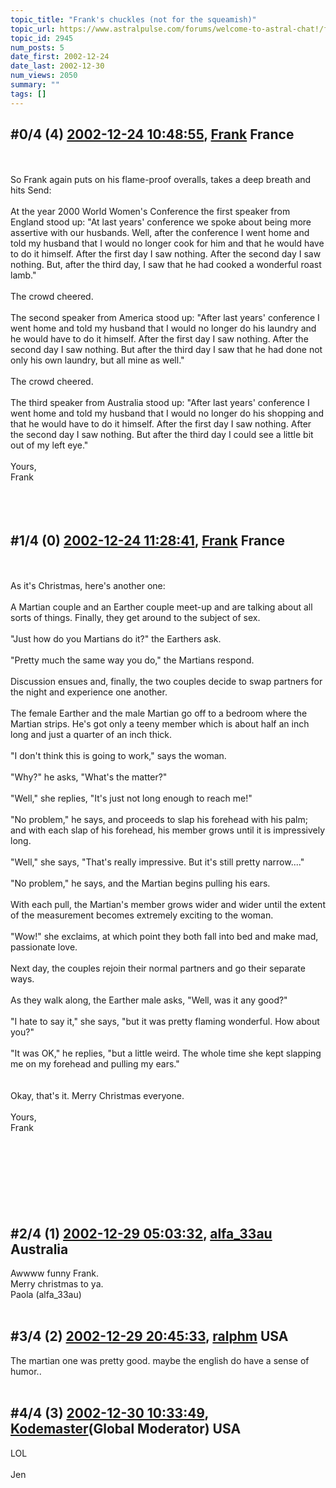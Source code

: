 ```yaml
---
topic_title: "Frank's chuckles (not for the squeamish)"
topic_url: https://www.astralpulse.com/forums/welcome-to-astral-chat!/frank-s-chuckles-not-for-the-squeamish
topic_id: 2945
num_posts: 5
date_first: 2002-12-24
date_last: 2002-12-30
num_views: 2050
summary: ""
tags: []
---
```


## \#0/4 (4) [2002-12-24 10:48:55](https://www.astralpulse.com/forums/index.php?msg=118674), [Frank](https://www.astralpulse.com/forums/profile/?u=359) France ##
<section>
<br>
<br>
So Frank again puts on his flame-proof overalls, takes a deep breath and hits Send:
<br>
<br>
At the year 2000 World Women's Conference the first speaker from England stood up: "At last years' conference we spoke about being more assertive with our husbands. Well, after the conference I went home and told my husband that I would no longer cook for him and that he would have to do it himself. After the first day I saw nothing. After the second day I saw nothing. But, after the third day, I saw that he had cooked a wonderful roast lamb."
<br>
<br>
The crowd cheered.
<br>
<br>
The second speaker from America stood up: "After last years' conference I went home and told my husband that I would no longer do his laundry and he would have to do it himself. After the first day I saw nothing. After the second day I saw nothing. But after the third day I saw that he had done not only his own laundry, but all mine as well."
<br>
<br>
The crowd cheered.
<br>
<br>
The third speaker from Australia stood up: "After last years' conference I went home and told my husband that I would no longer do his shopping and that he would have to do it himself. After the first day I saw nothing. After the second day I saw nothing. But after the third day I could see a little bit out of my left eye."
<br>
<br>
Yours,
<br>
Frank
<br>
<br>
<br>
<br>
</section>

## \#1/4 (0) [2002-12-24 11:28:41](https://www.astralpulse.com/forums/index.php?msg=19268), [Frank](https://www.astralpulse.com/forums/profile/?u=359) France ##
<section>
<br>
<br>
As it's Christmas, here's another one:
<br>
<br>
A Martian couple and an Earther couple meet-up and are talking about all sorts of things. Finally, they get around to the subject of sex.
<br>
<br>
"Just how do you Martians do it?" the Earthers ask.
<br>
<br>
"Pretty much the same way you do," the Martians respond.
<br>
<br>
Discussion ensues and, finally, the two couples decide to swap partners for the night and experience one another.
<br>
<br>
The female Earther and the male Martian go off to a bedroom where the Martian strips. He's got only a teeny member which is about half an inch long and just a quarter of an inch thick.
<br>
<br>
"I don't think this is going to work," says the woman.
<br>
<br>
"Why?" he asks, "What's the matter?"
<br>
<br>
"Well," she replies, "It's just not long enough to reach me!"
<br>
<br>
"No problem," he says, and proceeds to slap his forehead with his palm; and with each slap of his forehead, his member grows until it is impressively long.
<br>
<br>
"Well," she says, "That's really impressive. But it's still pretty narrow...."
<br>
<br>
"No problem," he says, and the Martian begins pulling his ears.
<br>
<br>
With each pull, the Martian's member grows wider and wider until the extent of the measurement becomes extremely exciting to the woman.
<br>
<br>
"Wow!" she exclaims, at which point they both fall into bed and make mad, passionate love.
<br>
<br>
Next day, the couples rejoin their normal partners and go their separate ways.
<br>
<br>
As they walk along, the Earther male asks, "Well, was it any good?"
<br>
<br>
"I hate to say it," she says, "but it was pretty flaming wonderful. How about you?"
<br>
<br>
"It was OK," he replies, "but a little weird. The whole time she kept slapping me on my forehead and pulling my ears."
<br>
<br>
<br>
Okay, that's it. Merry Christmas everyone.
<br>
<br>
Yours,
<br>
Frank
<br>
<br>
<br>
 <br>
  <br>
  </br>
 </br>
</br>
</section>

## \#2/4 (1) [2002-12-29 05:03:32](https://www.astralpulse.com/forums/index.php?msg=19380), [alfa_33au](https://www.astralpulse.com/forums/profile/?u=371) Australia ##
<section>
Awwww funny Frank.
<br>
Merry christmas to ya.
<br>
Paola (alfa_33au)
<br>
<br>
</section>

## \#3/4 (2) [2002-12-29 20:45:33](https://www.astralpulse.com/forums/index.php?msg=19408), [ralphm](https://www.astralpulse.com/forums/profile/?u=488) USA ##
<section>
The martian one was pretty good. maybe the english do have a sense of humor..
<br>
<br>
</section>

## \#4/4 (3) [2002-12-30 10:33:49](https://www.astralpulse.com/forums/index.php?msg=19431), [Kodemaster](https://www.astralpulse.com/forums/profile/?u=426)(Global Moderator) USA ##
<section>
LOL
<br>
<br>
Jen
<br>
<br>
</section>